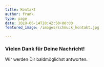 ```yaml
---
title: Kontakt 
author: frank
type: page
date: 2018-06-14T20:42:50+00:00
featured_image: /images/schmuck_kontakt.jpg

---
```


### Vielen Dank für Deine Nachricht!

Wir werden Dir baldmöglichst antworten.

